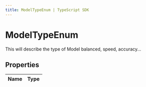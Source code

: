 ```yaml
---
title: ModelTypeEnum | TypeScript SDK
---
```



# ModelTypeEnum

This will describe the type of Model balanced, speed, accuracy...

## Properties

Name | Type
------------ | -------------


